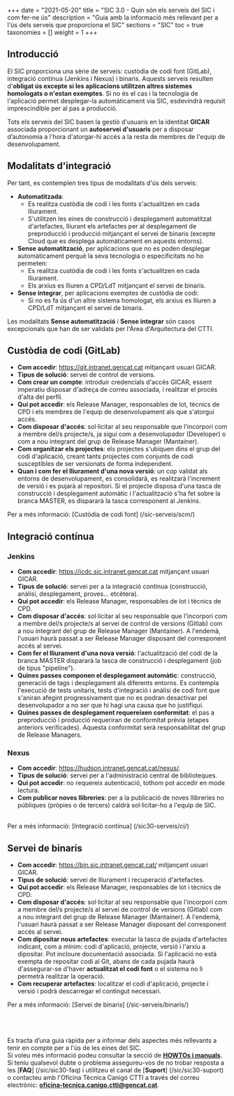 +++
date = "2021-05-20"
title = "SIC 3.0 - Quin són els serveis del SIC i com fer-ne ús"
description = "Guia amb la informació més rellevant per a l'ús dels serveis que proporciona el SIC"
sections = "SIC"
toc = true
taxonomies = []
weight = 1
+++

## Introducció

El SIC proporciona una sèrie de serveis: custòdia de codi font (GitLab), integració contínua (Jenkins i Nexus) i binaris. Aquests serveis resulten d'**obligat ús excepte si les aplicacions utilitzen altres sistemes homologats o n'estan exemptes**. Si no és el cas i la tecnologia de l'aplicació permet desplegar-la automàticament via SIC, esdevindrà requisit imprescindible per al pas a producció.

Tots els serveis del SIC basen la gestió d'usuaris en la identitat **GICAR** associada proporcionant un **autoservei d'usuaris** per a disposar d’autonomia a l'hora d'atorgar-hi accés a la resta de membres de l'equip de desenvolupament.

## Modalitats d'integració

Per tant, es contemplen tres tipus de modalitats d'ús dels serveis:

* **Automatitzada**: 
	- Es realitza custòdia de codi i les fonts s'actualitzen en cada lliurament.
	- S'utilitzen les eines de construcció i desplegament automatitzat d'artefactes, lliurant els artefactes per al desplegament de preproducció i producció mitjançant el servei de binaris (excepte Cloud que es desplega automàticament en aquests entorns).
* **Sense automatització**, per aplicacions que no es poden desplegar automàticament perquè la seva tecnologia o especificitats no ho permeten:
    - Es realitza custòdia de codi i les fonts s'actualitzen en cada lliurament.
	- Els arxius es lliuren a CPD/LdT mitjançant el servei de binaris.
* **Sense integrar**, per aplicacions exemptes de custòdia de codi:
    - Si no es fa ús d'un altre sistema homologat, els arxius es lliuren a CPD/LdT mitjançant el servei de binaris.

Les modalitats **Sense automatització** i **Sense integrar** són casos excepcionals que han de ser validats per l'Àrea d'Arquitectura del CTTI.
    
## Custòdia de codi (GitLab)

* **Com accedir**: https://git.intranet.gencat.cat mitjançant usuari GICAR.
* **Tipus de solució**: servei de control de versions.
* **Com crear un compte**: introduir credencials d'accés GICAR, essent imperatiu disposar d'adreça de correu associada, i realitzar el procés d'alta del perfil.
* **Qui pot accedir**: els Release Manager, responsables de lot, tècnics de CPD i els membres de l'equip de desenvolupament als que s'atorgui accés.
* **Com disposar d'accés**: sol·licitar al seu responsable que l'incorpori com a membre del/s projecte/s, ja sigui com a desenvolupador (Developer) o com a nou integrant del grup de Release Manager (Mantainer).
* **Com organitzar els projectes**: els projectes s'ubiquen dins el grup del codi d'aplicació, creant tants projectes com conjunts de codi susceptibles de ser versionats de forma independent.
* **Quan i com fer el lliurament d'una nova versió**: un cop validat als entorns de desenvolupament, es consolidarà, es realitzarà l'increment de versió i es pujarà al repositori. Si el projecte disposa d'una tasca de construcció i desplegament automàtic i l'actualització s'ha fet sobre la branca MASTER, es dispararà la tasca corresponent al Jenkins.

Per a més informació: [Custòdia de codi font] (/sic-serveis/scm/)

## Integració contínua

### Jenkins

* **Com accedir**: https://icdc.sic.intranet.gencat.cat mitjançant usuari GICAR.
* **Tipus de solució**: servei per a la integració contínua (construcció, anàlisi, desplegament, proves... etcètera).
* **Qui pot accedir**: els Release Manager, responsables de lot i tècnics de CPD.
* **Com disposar d'accés**: sol·licitar al seu responsable que l'incorpori com a membre del/s projecte/s al servei de control de versions (Gitlab) com a nou integrant del grup de Release Manager (Mantainer). A l'endemà, l'usuari haurà passat a ser Release Manager disposant del corresponent accés al servei.
* **Com fer el lliurament d'una nova versió**: l'actualització del codi de la branca MASTER dispararà la tasca de construcció i desplegament (job de tipus "pipeline").
* **Quines passes componen el desplegament automàtic**: construcció, generació de tags i desplegament als diferents entorns. Es contempla l'execució de tests unitaris, tests d'integració i anàlisi de codi font que s'aniran afegint progressivament que no es podran desactivar pel desenvolupador a no ser que hi hagi una causa que ho justifiqui.
* **Quines passes de desplegament requereixen conformitat**: el pas a preproducció i producció requeriran de conformitat prèvia (etapes anteriors verificades). Aquesta conformitat serà responsabilitat del grup de Release Managers.

### Nexus

* **Com accedir**: https://hudson.intranet.gencat.cat/nexus/.
* **Tipus de solució**: servei per a l'administració central de biblioteques.
* **Qui pot accedir**: no requereix autenticació, tothom pot accedir en mode lectura.
* **Com publicar noves llibreries**: per a la publicació de noves llibreries no públiques (pròpies o de tercers) caldrà sol·licitar-ho a l'equip de SIC.

<br/>
Per a més informació: [Integració contínua] (/sic30-serveis/ci/)

## Servei de binaris

* **Com accedir**: https://bin.sic.intranet.gencat.cat/ mitjançant usuari GICAR.
* **Tipus de solució**: servei de lliurament i recuperació d'artefactes.
* **Qui pot accedir**: els Release Manager, responsables de lot i tècnics de CPD.
* **Com disposar d'accés**: sol·licitar al seu responsable que l'incorpori com a membre del/s projecte/s al servei de control de versions (Gitlab) com a nou integrant del grup de Release Manager (Mantainer). A l'endemà, l'usuari haurà passat a ser Release Manager disposant del corresponent accés al servei.
* **Com dipositar nous artefactes**: executar la tasca de pujada d'artefactes indicant, com a mínim: codi d'aplicació, projecte, versió i l'arxiu a dipositar. Pot incloure documentació associada. Si l'aplicació no està exempta de repositar codi al Git, abans de cada pujada haurà d'assegurar-se d'haver **actualitzat el codi font** o el sistema no li permetrà realitzar la operació.
* **Com recuperar artefactes**: localitzar el codi d'aplicació, projecte i versió i podrà descarregar el contingut necessari.

Per a més informació: [Servei de binaris] (/sic-serveis/binaris/)

<br/><br/><br/>
Es tracta d’una guia ràpida per a informar dels aspectes més rellevants a tenir en compte per a l'ús de les eines del SIC.
<br/>
Si voleu més informació podeu consultar la secció de [**HOWTOs i manuals**](/sic30-guies/). <br/>
Si teniu qualsevol dubte o problema assegureu-vos de no trobar resposta a les [**FAQ**] (/sic/sic30-faq) i utilitzeu el canal de [**Suport**] (/sic/sic30-suport) o contacteu amb l'Oficina Tècnica Canigó CTTI a través del correu electrònic: **oficina-tecnica.canigo.ctti@gencat.cat**.